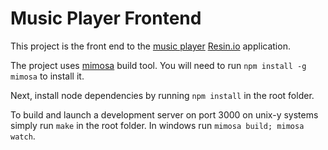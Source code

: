 # Music Player Frontend

This project is the front end to the [music player][music-player] [Resin.io][resin.io] application.

The project uses [mimosa][mimosa] build tool. You will need to run `npm install
-g mimosa` to install it.

Next, install node dependencies by running `npm install` in the root folder.

To build and launch a development server on port 3000 on unix-y systems simply
run `make` in the root folder. In windows run `mimosa build; mimosa watch`.

[music-player]:https://github.com/resin-io/music-player-web
[resin.io]:http://resin.io
[mimosa]:http://mimosa.io/
